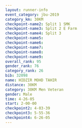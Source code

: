 ```yaml
---
layout: runner-info 
event_category: jbu-2019 
category_km: 30KM 
checkpoint-name2: Split 1 SMK 
checkpoint-name3: Split 2 E Farm 
checkpoint-name4: Split 3 
checkpoint-name5: 
checkpoint-name6: 
checkpoint-name7: 
checkpoint-name8: 
checkpoint-name9: 
overall_rank: 95
gender_rank: 76
category_rank: 26
bib: 32098
name: HIDZIR MOHD TAHIR
distance: 30KM
category: 30KM Men Veteran
gender: Male
time: 4-26-05
start: 2-00-00
checkpoint2: 4-03-39
checkpoint3: 5-55-36
checkpoint4: 6-26-05
---
```

